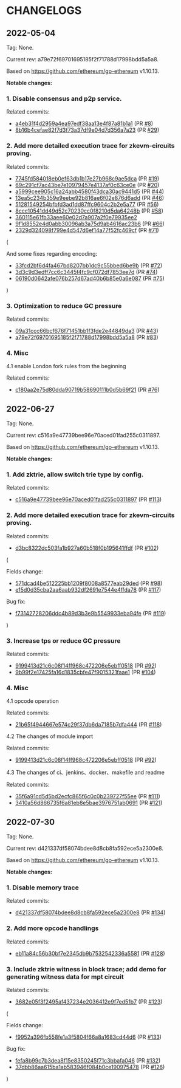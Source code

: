 # CHANGELOGS

## 2022-05-04

Tag: None.

Current rev: a79e72f69701695185f2f71788d17998bdd5a5a8.

Based on https://github.com/ethereum/go-ethereum v1.10.13.

**Notable changes:**

### 1. Disable consensus and p2p service.

Related commits:

+ [a4eb31f4d2959a4ea97edf38aa13e4f87a81b1a1](https://github.com/ethereum/go-ethereum/commit/a4eb31f4d2959a4ea97edf38aa13e4f87a81b1a1) (PR [#8](https://github.com/ethereum/go-ethereum/pull/8))
+ [8b16b4cefae82f7d3f73a37df9e04d7d356a7a23](https://github.com/ethereum/go-ethereum/commit/8b16b4cefae82f7d3f73a37df9e04d7d356a7a23) (PR [#29](https://github.com/ethereum/go-ethereum/pull/29))

### 2. Add more detailed execution trace for zkevm-circuits proving.

Related commits:

+ [7745fd584018eb0ef63db1b17e27b968c9ae5dca](https://github.com/ethereum/go-ethereum/commit/7745fd584018eb0ef63db1b17e27b968c9ae5dca) (PR [#19](https://github.com/ethereum/go-ethereum/pull/19))
+ [69c291cf7ac43be7e10979457e4137af0c63ce0e](https://github.com/ethereum/go-ethereum/commit/69c291cf7ac43be7e10979457e4137af0c63ce0e) (PR [#20](https://github.com/ethereum/go-ethereum/pull/20))
+ [a5999cee905c16a24abb4580f43dca30ac9441d5](https://github.com/ethereum/go-ethereum/commit/a5999cee905c16a24abb4580f43dca30ac9441d5) (PR [#44](https://github.com/ethereum/go-ethereum/pull/44))
+ [13ea5c234b359e9eebe92b816ae6f02e876d6add](https://github.com/ethereum/go-ethereum/commit/13ea5c234b359e9eebe92b816ae6f02e876d6add) (PR [#46](https://github.com/ethereum/go-ethereum/pull/46))
+ [51281549254bfbfd3ad1dd87ffc9604c2b2e5a77](https://github.com/ethereum/go-ethereum/commit/51281549254bfbfd3ad1dd87ffc9604c2b2e5a77) (PR [#56](https://github.com/ethereum/go-ethereum/pull/56))
+ [8ccc10541dd49d52c70230cc0f8210d5da64248b](https://github.com/ethereum/go-ethereum/commit/8ccc10541dd49d52c70230cc0f8210d5da64248b) (PR [#58](https://github.com/ethereum/go-ethereum/pull/58))
+ [360115e61fb33aee60e02d7a907a2f0e79935ee2](https://github.com/ethereum/go-ethereum/commit/360115e61fb33aee60e02d7a907a2f0e79935ee2)
+ [9f1d8552e4d0abb30096ab3a75d9ab4616ac23b6](https://github.com/ethereum/go-ethereum/commit/9f1d8552e4d0abb30096ab3a75d9ab4616ac23b6) (PR [#66](https://github.com/ethereum/go-ethereum/pull/66))
+ [2329d324098f799e4d547d6ef14a77f52fc469cf](https://github.com/ethereum/go-ethereum/commit/2329d324098f799e4d547d6ef14a77f52fc469cf) (PR [#71](https://github.com/ethereum/go-ethereum/pull/71))

(

And some fixes regarding encoding:

+ [33fcd2bf6d4fa467bd8207bb1dc9c55bbed6be9b](https://github.com/ethereum/go-ethereum/commit/33fcd2bf6d4fa467bd8207bb1dc9c55bbed6be9b) (PR [#72](https://github.com/ethereum/go-ethereum/pull/72))
+ [3d3c9d3edff7cc6c3445f4fc9cf072df7853ee7d](https://github.com/ethereum/go-ethereum/commit/3d3c9d3edff7cc6c3445f4fc9cf072df7853ee7d) (PR [#74](https://github.com/ethereum/go-ethereum/pull/74))
+ [06190d0642afe076b257d67ad40b6b85e0a6e087](https://github.com/ethereum/go-ethereum/commit/06190d0642afe076b257d67ad40b6b85e0a6e087) (PR [#75](https://github.com/ethereum/go-ethereum/pull/75))

)


### 3. Optimization to reduce GC pressure

Related commits:

+ [09a31ccc66bcf676f71451bb1f3fde2e44849da3](https://github.com/ethereum/go-ethereum/commit/09a31ccc66bcf676f71451bb1f3fde2e44849da3) (PR [#43](https://github.com/ethereum/go-ethereum/pull/43))
+ [a79e72f69701695185f2f71788d17998bdd5a5a8](https://github.com/ethereum/go-ethereum/commit/a79e72f69701695185f2f71788d17998bdd5a5a8) (PR [#83](https://github.com/ethereum/go-ethereum/pull/83))

### 4. Misc

4.1 enable London fork rules from the beginning

Related commits:

+ [c180aa2e75d80dda90719b58690111b0d5b69f21](https://github.com/ethereum/go-ethereum/commit/c180aa2e75d80dda90719b58690111b0d5b69f21) (PR [#76](https://github.com/ethereum/go-ethereum/pull/76))

## 2022-06-27

Tag: None.

Current rev: c516a9e47739bee96e70aced01fad255c0311897.

Based on https://github.com/ethereum/go-ethereum v1.10.13.

**Notable changes:**

### 1. Add zktrie, allow switch trie type by config.

Related commits:

+ [c516a9e47739bee96e70aced01fad255c0311897](https://github.com/ethereum/go-ethereum/commit/c516a9e47739bee96e70aced01fad255c0311897) (PR [#113](https://github.com/ethereum/go-ethereum/pull/113))

### 2. Add more detailed execution trace for zkevm-circuits proving.

Related commits:

+ [d3bc8322dc503fa1b927a60b518f0b195641ffdf](https://github.com/ethereum/go-ethereum/commit/d3bc8322dc503fa1b927a60b518f0b195641ffdf) (PR [#102](https://github.com/ethereum/go-ethereum/pull/102))

(

Fields change:

+ [571dcad4be512225bb1209f8008a8577eab29ded](https://github.com/ethereum/go-ethereum/commit/571dcad4be512225bb1209f8008a8577eab29ded) (PR [#98](https://github.com/ethereum/go-ethereum/pull/98))
+ [e15d0d35cba2aa6aab932df2691e7544e4ffda78](https://github.com/ethereum/go-ethereum/commit/e15d0d35cba2aa6aab932df2691e7544e4ffda78) (PR [#117](https://github.com/ethereum/go-ethereum/pull/117))

Bug fix:

+ [f73142728206ddc4b89d3b3e9b5549933eba94fe](https://github.com/ethereum/go-ethereum/commit/f73142728206ddc4b89d3b3e9b5549933eba94fe) (PR [#119](https://github.com/ethereum/go-ethereum/pull/119))

)


### 3. Increase tps or reduce GC pressure

Related commits:

+ [9199413d21c6c08f14ff968c472206e5ebff0518](https://github.com/ethereum/go-ethereum/commit/9199413d21c6c08f14ff968c472206e5ebff0518) (PR [#92](https://github.com/ethereum/go-ethereum/pull/92))
+ [9b99f2e17425fa16d1835cbfe47f9015321faae1](https://github.com/ethereum/go-ethereum/commit/9b99f2e17425fa16d1835cbfe47f9015321faae1) (PR [#104](https://github.com/ethereum/go-ethereum/pull/104))

### 4. Misc

4.1 opcode operation

Related commits:

+ [21b65f4944667e574c29f37db6da7185b7dfa444](https://github.com/ethereum/go-ethereum/commit/21b65f4944667e574c29f37db6da7185b7dfa444) (PR [#118](https://github.com/ethereum/go-ethereum/pull/118))

4.2 The changes of module import

Related commits:

+ [9199413d21c6c08f14ff968c472206e5ebff0518](https://github.com/ethereum/go-ethereum/commit/9199413d21c6c08f14ff968c472206e5ebff0518) (PR [#92](https://github.com/ethereum/go-ethereum/pull/92))

4.3 The changes of ci、jenkins、docker、makefile and readme

Related commits:

+ [35f6a91cd5d5bd2ecfc865f6c0c0b239727f55ee](https://github.com/ethereum/go-ethereum/commit/35f6a91cd5d5bd2ecfc865f6c0c0b239727f55ee) (PR [#111](https://github.com/ethereum/go-ethereum/pull/111))
+ [3410a56d866735f6a81eb8e5bae3976751ab0691](https://github.com/ethereum/go-ethereum/commit/3410a56d866735f6a81eb8e5bae3976751ab0691) (PR [#121](https://github.com/ethereum/go-ethereum/pull/121))

## 2022-07-30

Tag: None.

Current rev: d421337df58074bdee8d8cb8fa592ece5a2300e8.

Based on https://github.com/ethereum/go-ethereum v1.10.13.

**Notable changes:**

### 1. Disable memory trace

Related commits:

+ [d421337df58074bdee8d8cb8fa592ece5a2300e8](https://github.com/ethereum/go-ethereum/commit/d421337df58074bdee8d8cb8fa592ece5a2300e8) (PR [#134](https://github.com/ethereum/go-ethereum/pull/134))

### 2. Add more opcode handlings

Related commits:

+ [eb11a84c56b30bf7e2345db9b7532542336a5581](https://github.com/ethereum/go-ethereum/commit/eb11a84c56b30bf7e2345db9b7532542336a5581) (PR [#128](https://github.com/ethereum/go-ethereum/pull/128))

### 3. Include zktrie witness in block trace; add demo for generating witness data for mpt circuit

Related commits:

+ [3682e05f3f2495af437234e2036412e9f7ed51b7](https://github.com/ethereum/go-ethereum/commit/3682e05f3f2495af437234e2036412e9f7ed51b7) (PR [#123](https://github.com/ethereum/go-ethereum/pull/123))

(

Fields change:

+ [f9952a396fb558fe1a3f5804f66a8a1683cd44d6](https://github.com/ethereum/go-ethereum/commit/f9952a396fb558fe1a3f5804f66a8a1683cd44d6) (PR [#133](https://github.com/ethereum/go-ethereum/pull/133))

Bug fix:

+ [fefa8b99c7b3dea8f15e8350245f71c3bbafa046](https://github.com/ethereum/go-ethereum/commit/fefa8b99c7b3dea8f15e8350245f71c3bbafa046) (PR [#132](https://github.com/ethereum/go-ethereum/pull/132))
+ [37dbb86aa615ba1ab583946f084b0ce190975478](https://github.com/ethereum/go-ethereum/commit/37dbb86aa615ba1ab583946f084b0ce190975478) (PR [#126](https://github.com/ethereum/go-ethereum/pull/126))

)